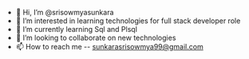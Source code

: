 - 👋 Hi, I’m @srisowmyasunkara
- 👀 I’m interested in learning technologies for full stack developer role
- 🌱 I’m currently learning Sql and Plsql
- 💞️ I’m looking to collaborate on new technologies
- 📫 How to reach me -- sunkarasrisowmya99@gmail.com

<!---
srisowmyasunkara/srisowmyasunkara is a ✨ special ✨ repository because its `README.md` (this file) appears on your GitHub profile.
You can click the Preview link to take a look at your changes.
--->
